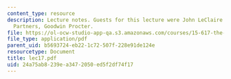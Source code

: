 ```yaml
---
content_type: resource
description: Lecture notes. Guests for this lecture were John LeClaire and David Watson,
  Partners, Goodwin Procter.
file: https://ol-ocw-studio-app-qa.s3.amazonaws.com/courses/15-617-the-law-of-corporate-finance-and-financial-markets-spring-2004/24a75ab8239ea3472050ed5f2df74f17_lec17.pdf
file_type: application/pdf
parent_uid: b5693724-eb22-1c72-507f-228e91de124e
resourcetype: Document
title: lec17.pdf
uid: 24a75ab8-239e-a347-2050-ed5f2df74f17
---
```

